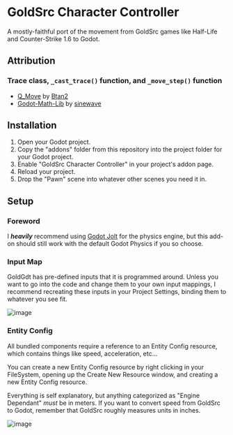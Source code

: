 # GoldSrc Character Controller

A mostly-faithful port of the movement from GoldSrc games like Half-Life and Counter-Strike 1.6 to Godot.

## Attribution

### Trace class, `_cast_trace()` function, and `_move_step()` function
- [Q_Move](https://github.com/Btan2/Q_Move) by [Btan2](https://github.com/Btan2)
- [Godot-Math-Lib](https://github.com/sinewavey/Godot-Math-Lib) by [sinewave](https://github.com/sinewavey)

## Installation

1. Open your Godot project.
2. Copy the "addons" folder from this repository into the project folder for your Godot project.
3. Enable "GoldSrc Character Controller" in your project's addon page.
4. Reload your project.
5. Drop the "Pawn" scene into whatever other scenes you need it in.

## Setup

### Foreword

I ***heavily*** recommend using [Godot Jolt](https://github.com/godot-jolt/godot-jolt) for the physics engine, but this add-on should still work with the default Godot Physics if you so choose.

### Input Map

GoldGdt has pre-defined inputs that it is programmed around. Unless you want to go into the code and change them to your own input mappings, I recommend recreating these inputs in your Project Settings, binding them to whatever you see fit.

![image](https://github.com/user-attachments/assets/c85a2cbd-5c2c-42b1-a5af-252cc4cb41a6)

### Entity Config

All bundled components require a reference to an Entity Config resource, which contains things like speed, acceleration, etc...

You can create a new Entity Config resource by right clicking in your FileSystem, opening up the Create New Resource window, and creating a new Entity Config resource.

Everything is self explanatory, but anything categorized as "Engine Dependant" *must* be in meters. If you want to convert speed from GoldSrc to Godot, remember that GoldSrc roughly measures units in inches.

![image](https://github.com/user-attachments/assets/51d9a6e7-1649-4d63-bfc1-b83822108ee6)
